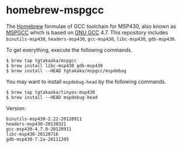 homebrew-mspgcc
===============

The [Homebrew][] formulae of GCC toolchain for MSP430, also known as
[MSPGCC][] which is based on [GNU GCC][] 4.7. This repository includes
`binutils-msp430`, `headers-msp430`, `gcc-msp430`, `libc-msp430`,
`gdb-msp430`.

To get everything, execute the following commands.

    $ brew tap tgtakaoka/mspgcc
    $ brew install libc-msp430 gdb-msp430
    $ brew install --HEAD tgtakaka/mspgcc/mspdebug

You may want to install `mspdebug-head` by the following commands.

    $ brew tap tgtakaoka/tinyos-msp430
    $ brew install --HEAD mspdebug-head

Version:

    binutils-msp430-2.22-20120911
    headers-msp430-20130321
    gcc-msp430-4.7.0-20120911
    libc-msp430-20120716
    gdb-msp430-7.2a-20111205

[Homebrew]: https://brew.sh/
[MSPGCC]: https://sourceforge.net/projects/mspgcc/
[GNU GCC]: https://gcc.gnu.org/
